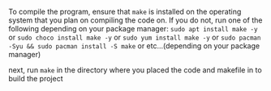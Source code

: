 To compile the program, ensure that `make` is installed on the operating system that you plan on compiling the code on. If you do not, run one of the following depending on your package manager:
`sudo apt install make -y` or
`sudo choco install make -y` or
`sudo yum install make -y` or 
`sudo pacman -Syu && sudo pacman install -S make` or 
etc...(depending on your package manager)

next, run `make` in the directory where you placed the code and makefile in to build the project

